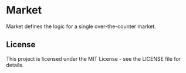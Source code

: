 # Market

Market defines the logic for a single over-the-counter market.

## License

This project is licensed under the MIT License - see the LICENSE file for details.
